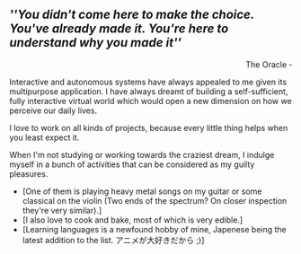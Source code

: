 ## *''You didn't come here to make the choice. You've already made it. You're here to understand why you made it''* <br>
<div dir="rtl" font-style="italics">- The Oracle</div></p>

Interactive and autonomous systems have always appealed to me given its multipurpose application. 
I have always dreamt of building a self-sufficient, fully interactive virtual world which would open a new dimension on how we perceive our daily lives.<br>

I love to work on all kinds of projects, because every little thing helps when you least expect it.<br>

When I'm not studying or working towards the craziest dream, I indulge myself in a bunch of activities that can be considered as my guilty pleasures. 
* [One of them is playing heavy metal songs on my guitar or some classical on the violin (Two ends of the spectrum? On closer inspection they're very similar).]
* [I also love to cook and bake, most of which is very edible.]
* [Learning languages is a newfound hobby of mine, Japenese being the latest addition to the list. アニメが大好きだから ;)]


<!--
**TheSteelFist/TheSteelFist** is a ✨ _special_ ✨ repository because its `README.md` (this file) appears on your GitHub profile.

Here are some ideas to get you started:

- 🔭 I’m currently working on ...
- 🌱 I’m currently learning ...
- 👯 I’m looking to collaborate on ...
- 🤔 I’m looking for help with ...
- 💬 Ask me about ...
- 📫 How to reach me: ...
- 😄 Pronouns: ...
- ⚡ Fun fact: ...
-->
